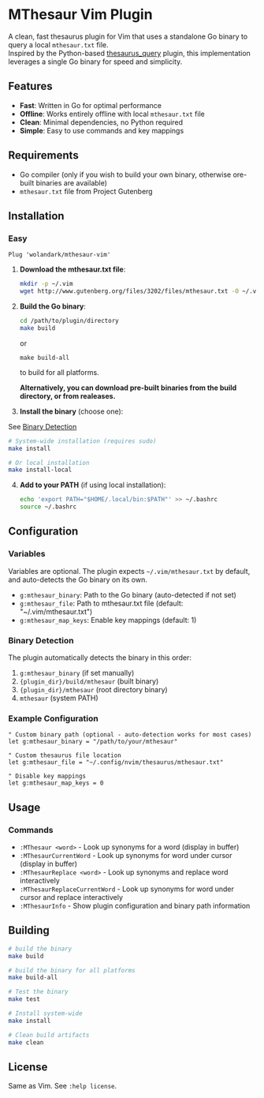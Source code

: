 # MThesaur Vim Plugin

A clean, fast thesaurus plugin for Vim that uses a standalone Go binary to query a local `mthesaur.txt` file. <br> 
Inspired by the Python-based [thesaurus_query](https://github.com/Ron89/thesaurus_query.vim) plugin, this implementation leverages a single Go binary for speed and simplicity.

## Features

- **Fast**: Written in Go for optimal performance
- **Offline**: Works entirely offline with local `mthesaur.txt` file
- **Clean**: Minimal dependencies, no Python required
- **Simple**: Easy to use commands and key mappings

## Requirements

- Go compiler (only if you wish to build your own binary, otherwise ore-built binaries are available)
- `mthesaur.txt` file from Project Gutenberg

## Installation
### Easy

```
Plug 'wolandark/mthesaur-vim'
```

1. **Download the mthesaur.txt file**:
   ```bash
   mkdir -p ~/.vim
   wget http://www.gutenberg.org/files/3202/files/mthesaur.txt -O ~/.vim/mthesaur.txt
   ```

2. **Build the Go binary**:
   ```bash
   cd /path/to/plugin/directory
   make build
   ```
   or
   ```
   make build-all
   ```
   to build for all platforms.
   
   **Alternatively, you can download pre-built binaries from the build directory, or from realeases.**

3. **Install the binary** (choose one):

See [Binary Detection](#binary-detection)
   ```bash
   # System-wide installation (requires sudo)
   make install
   
   # Or local installation
   make install-local
   ```

4. **Add to your PATH** (if using local installation):
   ```bash
   echo 'export PATH="$HOME/.local/bin:$PATH"' >> ~/.bashrc
   source ~/.bashrc
   ```

## Configuration

### Variables
Variables are optional. The plugin expects `~/.vim/mthesaur.txt` by default, and auto-detects the Go binary on its own.

- `g:mthesaur_binary`: Path to the Go binary (auto-detected if not set)
- `g:mthesaur_file`: Path to mthesaur.txt file (default: "~/.vim/mthesaur.txt")
- `g:mthesaur_map_keys`: Enable key mappings (default: 1)

### Binary Detection

The plugin automatically detects the binary in this order:
1. `g:mthesaur_binary` (if set manually)
2. `{plugin_dir}/build/mthesaur` (built binary)
3. `{plugin_dir}/mthesaur` (root directory binary)
4. `mthesaur` (system PATH)

### Example Configuration

```vim
" Custom binary path (optional - auto-detection works for most cases)
let g:mthesaur_binary = "/path/to/your/mthesaur"

" Custom thesaurus file location
let g:mthesaur_file = "~/.config/nvim/thesaurus/mthesaur.txt"

" Disable key mappings
let g:mthesaur_map_keys = 0
```

## Usage

### Commands

- `:MThesaur <word>` - Look up synonyms for a word (display in buffer)
- `:MThesaurCurrentWord` - Look up synonyms for word under cursor (display in buffer)
- `:MThesaurReplace <word>` - Look up synonyms and replace word interactively
- `:MThesaurReplaceCurrentWord` - Look up synonyms for word under cursor and replace interactively
- `:MThesaurInfo` - Show plugin configuration and binary path information

## Building

```bash
# build the binary
make build

# build the binary for all platforms
make build-all

# Test the binary
make test

# Install system-wide
make install

# Clean build artifacts
make clean
```
## License

Same as Vim. See `:help license`.
